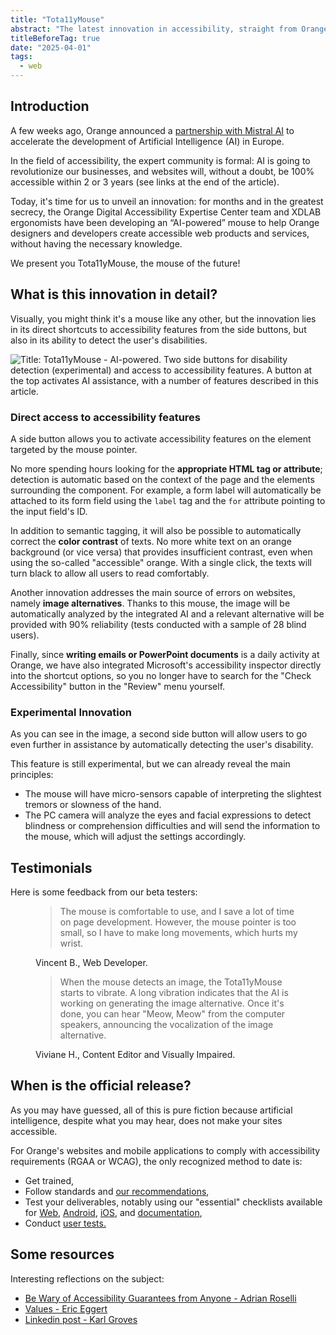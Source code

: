 ```yaml
---
title: "Tota11yMouse"
abstract: "The latest innovation in accessibility, straight from Orange's labs"
titleBeforeTag: true
date: "2025-04-01"
tags:
  - web
---
```


## Introduction
A few weeks ago, Orange announced a <a href="https://newsroom.orange.com/orange-and-mistral-ai-join-forces-to-accelerate-artificial-intelligence-development-in-europe/?lang=eng">partnership with Mistral AI</a> to accelerate the development of Artificial Intelligence (AI) in Europe.

In the field of accessibility, the expert community is formal: AI is going to revolutionize our businesses, and websites will, without a doubt, be 100% accessible within 2 or 3 years (see links at the end of the article).

Today, it's time for us to unveil an innovation: for months and in the greatest secrecy, the Orange Digital Accessibility Expertise Center team and XDLAB ergonomists have been developing an “AI-powered” mouse to help Orange designers and developers create accessible web products and services, without having the necessary knowledge.

We present you Tota11yMouse, the mouse of the future!


##  What is this innovation in detail?
Visually, you might think it's a mouse like any other, but the innovation lies in its direct shortcuts to accessibility features from the side buttons, but also in its ability to detect the user's disabilities.

![Title: Tota11yMouse - AI-powered. Two side buttons for disability detection (experimental) and access to accessibility features. A button at the top activates AI assistance, with a number of features described in this article.](../images/TotallyMouse_en.png)


### Direct access to accessibility features
A side button allows you to activate accessibility features on the element targeted by the mouse pointer.

No more spending hours looking for the <strong>appropriate HTML tag or attribute</strong>; detection is automatic based on the context of the page and the elements surrounding the component. 
For example, a form label will automatically be attached to its form field using the <code>label</code> tag and the <code>for</code> attribute pointing to the input field's ID.

In addition to semantic tagging, it will also be possible to automatically correct the <strong>color contrast</strong> of texts.
No more white text on an orange background (or vice versa) that provides insufficient contrast, even when using the so-called "accessible" orange. With a single click, the texts will turn black to allow all users to read comfortably.

Another innovation addresses the main source of errors on websites, namely <strong>image alternatives</strong>. 
Thanks to this mouse, the image will be automatically analyzed by the integrated AI and a relevant alternative will be provided with 90% reliability (tests conducted with a sample of 28 blind users).

Finally, since <strong>writing emails or PowerPoint documents</strong> is a daily activity at Orange, we have also integrated Microsoft's accessibility inspector directly into the shortcut options, so you no longer have to search for the "Check Accessibility" button in the "Review" menu yourself.


### Experimental Innovation
As you can see in the image, a second side button will allow users to go even further in assistance by automatically detecting the user's disability.

This feature is still experimental, but we can already reveal the main principles:

- The mouse will have micro-sensors capable of interpreting the slightest tremors or slowness of the hand.
- The PC camera will analyze the eyes and facial expressions to detect blindness or comprehension difficulties and will send the information to the mouse, which will adjust the settings accordingly.

## Testimonials
Here is some feedback from our beta testers:
<figure><blockquote class="blockquote"><p>The mouse is comfortable to use, and I save a lot of time on page development. However, the mouse pointer is too small, so I have to make long movements, which hurts my wrist.</p></blockquote><figcaption class="blockquote-footer">Vincent B., Web Developer.</figcaption></figure>
<figure><blockquote class="blockquote"><p>When the mouse detects an image, the Tota11yMouse starts to vibrate. A long vibration indicates that the AI is working on generating the image alternative. Once it's done, you can hear "Meow, Meow" from the computer speakers, announcing the vocalization of the image alternative.</p></blockquote><figcaption class="blockquote-footer">Viviane H., Content Editor and Visually Impaired.</figcaption></figure>

## When is the official release?
As you may have guessed, all of this is pure fiction because artificial intelligence, despite what you may hear, does not make your sites accessible.

For Orange's websites and mobile applications to comply with accessibility requirements (RGAA or WCAG), the only recognized method to date is:
- Get trained,
- Follow standards and <a href=https://a11y-guidelines.orange.com/en/>our recommendations</a>,
- Test your deliverables, notably using our "essential" checklists available for <a href=https://a11y-guidelines.orange.com/en/web/must-haves-checklist>Web</a>, <a href=https://a11y-guidelines.orange.com/en/mobile/android/checklist>Android</a>, <a href=https://a11y-guidelines.orange.com/en/mobile/ios/checklist>iOS</a>, and <a href=https://a11y-guidelines.orange.com/en/content-and-communication/must-haves>documentation</a>,
- Conduct <a href="https://a11y-guidelines.orange.com/en/accessibility-user-testing/#accessibility-user-testing">user tests.</a>

## Some resources
Interesting reflections on the subject:
- <a href=https://adrianroselli.com/2025/03/be-wary-of-accessibility-guarantees-from-anyone.html>Be Wary of Accessibility Guarantees from Anyone - Adrian Roselli</a>
- <a href=https://yatil.net/blog/values>Values - Eric Eggert</a>
- <a href=https://www.linkedin.com/posts/karlgroves_glad-to-see-the-pushback-happening-against-activity-7300540174772387840-Lo6q/> Linkedin post - Karl Groves</a>